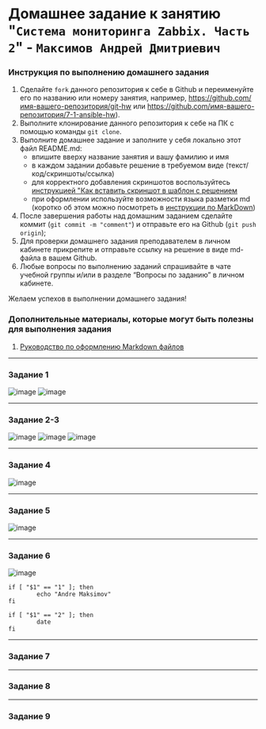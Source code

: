 # Домашнее задание к занятию "`Система мониторинга Zabbix. Часть 2`" - `Максимов Андрей Дмитриевич`


### Инструкция по выполнению домашнего задания

   1. Сделайте `fork` данного репозитория к себе в Github и переименуйте его по названию или номеру занятия, например, https://github.com/имя-вашего-репозитория/git-hw или  https://github.com/имя-вашего-репозитория/7-1-ansible-hw).
   2. Выполните клонирование данного репозитория к себе на ПК с помощью команды `git clone`.
   3. Выполните домашнее задание и заполните у себя локально этот файл README.md:
      - впишите вверху название занятия и вашу фамилию и имя
      - в каждом задании добавьте решение в требуемом виде (текст/код/скриншоты/ссылка)
      - для корректного добавления скриншотов воспользуйтесь [инструкцией "Как вставить скриншот в шаблон с решением](https://github.com/netology-code/sys-pattern-homework/blob/main/screen-instruction.md)
      - при оформлении используйте возможности языка разметки md (коротко об этом можно посмотреть в [инструкции  по MarkDown](https://github.com/netology-code/sys-pattern-homework/blob/main/md-instruction.md))
   4. После завершения работы над домашним заданием сделайте коммит (`git commit -m "comment"`) и отправьте его на Github (`git push origin`);
   5. Для проверки домашнего задания преподавателем в личном кабинете прикрепите и отправьте ссылку на решение в виде md-файла в вашем Github.
   6. Любые вопросы по выполнению заданий спрашивайте в чате учебной группы и/или в разделе “Вопросы по заданию” в личном кабинете.
   
Желаем успехов в выполнении домашнего задания!
   
### Дополнительные материалы, которые могут быть полезны для выполнения задания

1. [Руководство по оформлению Markdown файлов](https://gist.github.com/Jekins/2bf2d0638163f1294637#Code)

---

### Задание 1


![image](https://github.com/duha2060/zabbix2/assets/80347708/c4e448ce-37ea-46ff-b230-121a53642580)
![image](https://github.com/duha2060/zabbix2/assets/80347708/e326c47f-28aa-416d-9b68-c8b0b60a196a)


---

### Задание 2-3

![image](https://github.com/duha2060/zabbix2/assets/80347708/6c3cef93-5322-4755-9869-a8ca1b575baf)
![image](https://github.com/duha2060/zabbix2/assets/80347708/2947e888-05dd-4325-bf22-23dd40fffbdf)
![image](https://github.com/duha2060/zabbix2/assets/80347708/894d7184-01cd-40c1-b10c-185ba31fe9dd)



---

### Задание 4

![image](https://github.com/duha2060/zabbix2/assets/80347708/f81d5835-4e67-4e79-bbe4-f55316bf5b34)



---

### Задание 5

![image](https://github.com/duha2060/zabbix2/assets/80347708/fb1f6891-4dab-4b8a-8b72-2c3e580dfccf)





---

### Задание 6

![image](https://github.com/duha2060/zabbix2/assets/80347708/2e845c2f-1fd1-4792-9f14-8e82315374cf)
```
if [ "$1" == "1" ]; then
        echo "Andre Maksimov"
fi

if [ "$1" == "2" ]; then
        date
fi
```


---

### Задание 7





---

### Задание 8






---

### Задание 9
